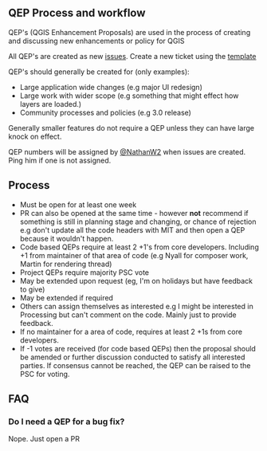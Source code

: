 QEP Process and workflow
---

QEP's (QGIS Enhancement Proposals) are used in the process of creating and discussing new enhancements or policy for QGIS

All QEP's are created as new [issues](https://github.com/qgis/QGIS-Enhancement-Proposals/issues).  Create a new ticket using the [template](https://raw.githubusercontent.com/qgis/QGIS-Enhancement-Proposals/master/QEP-0-Template.md)

QEP's should generally be created for (only examples):

- Large application wide changes (e.g major UI redesign)
- Large work with wider scope (e.g something that might effect how layers are loaded.)
- Community processes and policies (e.g 3.0 release)

Generally smaller features do not require a QEP unless they can have large knock on effect.

QEP numbers will be assigned by [@NathanW2](https://github.com/NathanW2) when issues are created. Ping him if one is not assigned.  


## Process

- Must be open for at least one week
- PR can also be opened at the same time - however **not** recommend if something is still in planning stage and changing, or chance of rejection e.g don't update all the code headers with MIT and then open a QEP because it wouldn't happen.
- Code based QEPs require at least 2 +1's from core developers. Including +1 from maintainer of that area of code (e.g Nyall for composer work, Martin for rendering thread)
- Project QEPs require majority PSC vote
- May be extended upon request (eg, I'm on holidays but have feedback to give)
- May be extended if required 
- Others can assign themselves as interested e.g I might be interested in Processing but can't comment on the code. Mainly just to provide feedback.
- If no maintainer for a area of code, requires at least 2 +1s from core developers.
- If -1 votes are received (for code based QEPs) then the proposal should be amended or further discussion conducted to satisfy all interested parties. If consensus cannot be reached, the QEP can be raised to the PSC for voting.


## FAQ

### Do I need a QEP for a bug fix?

Nope. Just open a PR
